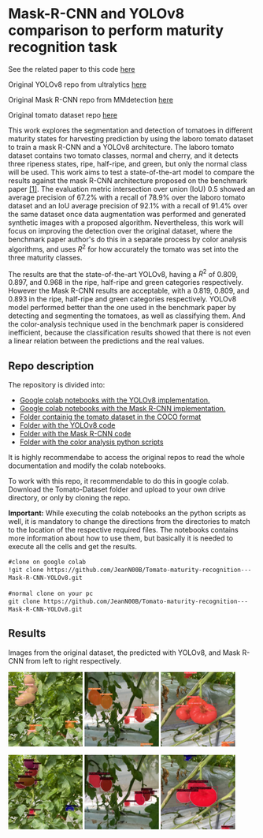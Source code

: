 # Mask-R-CNN and YOLOv8 comparison to perform maturity recognition task

See the related paper to this code [here](https://www.overleaf.com/read/qkczrvzzkwnt)

Original YOLOv8 repo from ultralytics [here](https://github.com/ultralytics/ultralytics)

Original Mask R-CNN repo from MMdetection [here](https://github.com/open-mmlab/mmdetection)

Original tomato dataset repo [here](https://github.com/laboroai/LaboroTomato)


This work explores the segmentation and detection of tomatoes in different maturity states for harvesting prediction by using the laboro tomato dataset to train a mask R-CNN and a YOLOv8 architecture. The laboro tomato dataset contains two tomato classes, normal and cherry, and it detects three ripeness states, ripe, half-ripe, and green, but only the normal class will be used. This work aims to test a state-of-the-art model to compare the results against the mask R-CNN architecture proposed on the benchmark paper [[1]](https://doi.org/10.1145/3508259.3508262). The evaluation metric intersection over union (IoU) 0.5 showed an average precision of 67.2\% with a recall of 78.9\% over the laboro tomato dataset and an IoU average precision of 92.1\% with a recall of 91.4\% over the same dataset once data augmentation was performed and generated synthetic images with a proposed algorithm. Nevertheless, this work will focus on improving the detection over the original dataset, where the benchmark paper author's do this in a separate process by color analysis algorithms, and uses $R^{2}$ for how accurately the tomato was set into the three maturity classes.

The results are that the state-of-the-art YOLOv8, having a $R^2$ of 0.809, 0.897, and 0.968 in the ripe, half-ripe and green categories respectively. However the Mask R-CNN results are acceptable, with a 0.819, 0.809, and 0.893 in the ripe, half-ripe and green categories respectively. YOLOv8 model performed better than the one used in the benchmark paper by detecting and segmenting the tomatoes, as well as classifying them. And the color-analysis technique used in the benchmark paper is considered inefficient, because the classification results showed that there is not even a linear relation between the predictions and the real values.


## Repo description

The repository is divided into:
  - [Google colab notebooks with the YOLOv8 implementation.](https://github.com/JeanN00B/Tomato-maturity-recognition---Mask-R-CNN-YOLOv8/blob/main/YOLOv8%20-%20custom.ipynb)
  - [Google colab notebooks with the Mask R-CNN implementation.](https://github.com/JeanN00B/Tomato-maturity-recognition---Mask-R-CNN-YOLOv8/blob/main/MMdetection%20-%20mask-RCNN.ipynb)
  - [Folder containig the tomato dataset in the COCO format](https://github.com/JeanN00B/Tomato-maturity-recognition---Mask-R-CNN-YOLOv8/tree/main/Tomato-Dataset/Big_tomatoes-dataset-2)
  - [Folder with the YOLOv8 code](https://github.com/JeanN00B/Tomato-maturity-recognition---Mask-R-CNN-YOLOv8/tree/main/Tomato-Dataset/YOLOv8)
  - [Folder with the Mask R-CNN code](https://github.com/JeanN00B/Tomato-maturity-recognition---Mask-R-CNN-YOLOv8/tree/main/Tomato-Dataset/mmdetection)
  - [Folder with the color analysis python scripts](https://github.com/JeanN00B/Tomato-maturity-recognition---Mask-R-CNN-YOLOv8/tree/main/Color%20analysis)
 
 It is highly recommendabe to access the original repos to read the whole documentation and modify the colab notebooks.
 
 To work with this repo, it recommendable to do this in google colab. Download the Tomato-Dataset folder and upload to your own drive 
 directory, or only by cloning the repo.

**Important:** While executing the colab notebooks an the python scripts as well, it is mandatory to change the directions from the directories to match to the location of the respective required files. The notebooks contains more information about how to use them, but basically it is needed to execute all the cells and get the results.
 
```
#clone on google colab
!git clone https://github.com/JeanN00B/Tomato-maturity-recognition---Mask-R-CNN-YOLOv8.git

#normal clone on your pc
git clone https://github.com/JeanN00B/Tomato-maturity-recognition---Mask-R-CNN-YOLOv8.git
```

## Results

Images from the original dataset, the predicted with YOLOv8, and Mask R-CNN from left to right respectively.

<img src="https://github.com/JeanN00B/Tomato-maturity-recognition---Mask-R-CNN-YOLOv8/blob/main/Color%20analysis/Results/YOLO-green.jpg" width="30%"></img>
<img src="https://github.com/JeanN00B/Tomato-maturity-recognition---Mask-R-CNN-YOLOv8/blob/main/Color%20analysis/Results/YOLO-half-ripened.jpg" width="30%"></img>
<img src="https://github.com/JeanN00B/Tomato-maturity-recognition---Mask-R-CNN-YOLOv8/blob/main/Color%20analysis/Results/YOLO-fully-ripened.jpg" width="30%"></img>

<img src="https://github.com/JeanN00B/Tomato-maturity-recognition---Mask-R-CNN-YOLOv8/blob/main/Color%20analysis/Results/MRCNN-green.jpg" width="30%"></img>
<img src="https://github.com/JeanN00B/Tomato-maturity-recognition---Mask-R-CNN-YOLOv8/blob/main/Color%20analysis/Results/MRCNN-half-ripened.jpg" width="30%"></img>
<img src="https://github.com/JeanN00B/Tomato-maturity-recognition---Mask-R-CNN-YOLOv8/blob/main/Color%20analysis/Results/MRCNN-fully-ripened.jpg" width="30%"></img>

